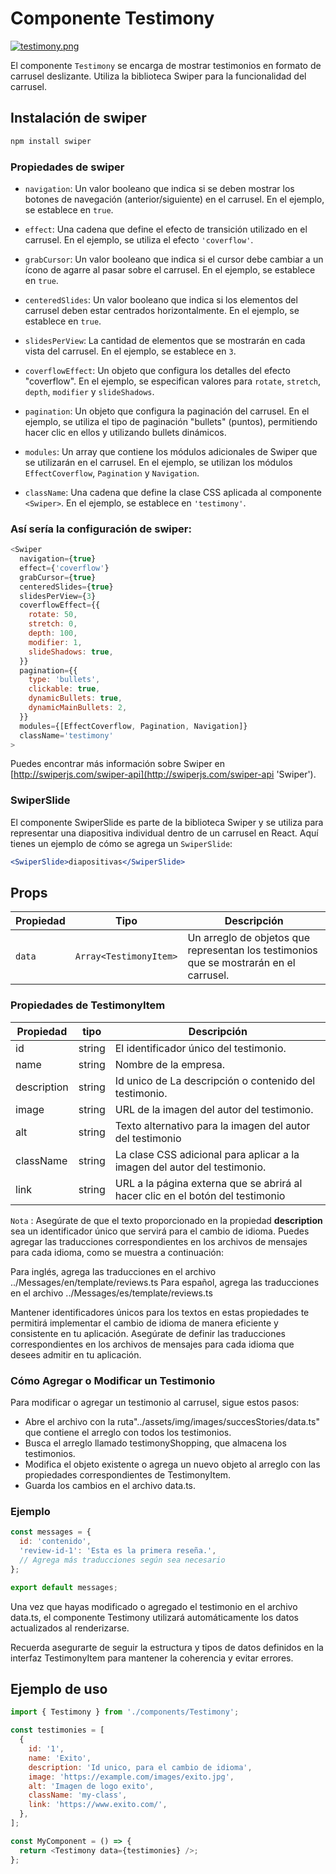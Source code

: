 # Componente Testimony

[![testimony.png](https://i.postimg.cc/tJK2FBf0/testimony.png)](https://postimg.cc/BPCT0B4N)

El componente `Testimony` se encarga de mostrar testimonios en formato de carrusel deslizante. Utiliza la biblioteca Swiper para la funcionalidad del carrusel.

## Instalación de swiper

```js
npm install swiper
```

### Propiedades de swiper

- `navigation`: Un valor booleano que indica si se deben mostrar los botones de navegación (anterior/siguiente) en el carrusel. En el ejemplo, se establece en `true`.

- `effect`: Una cadena que define el efecto de transición utilizado en el carrusel. En el ejemplo, se utiliza el efecto `'coverflow'`.

- `grabCursor`: Un valor booleano que indica si el cursor debe cambiar a un ícono de agarre al pasar sobre el carrusel. En el ejemplo, se establece en `true`.

- `centeredSlides`: Un valor booleano que indica si los elementos del carrusel deben estar centrados horizontalmente. En el ejemplo, se establece en `true`.

- `slidesPerView`: La cantidad de elementos que se mostrarán en cada vista del carrusel. En el ejemplo, se establece en `3`.

- `coverflowEffect`: Un objeto que configura los detalles del efecto "coverflow". En el ejemplo, se especifican valores para `rotate`, `stretch`, `depth`, `modifier` y `slideShadows`.

- `pagination`: Un objeto que configura la paginación del carrusel. En el ejemplo, se utiliza el tipo de paginación "bullets" (puntos), permitiendo hacer clic en ellos y utilizando bullets dinámicos.

- `modules`: Un array que contiene los módulos adicionales de Swiper que se utilizarán en el carrusel. En el ejemplo, se utilizan los módulos `EffectCoverflow`, `Pagination` y `Navigation`.

- `className`: Una cadena que define la clase CSS aplicada al componente `<Swiper>`. En el ejemplo, se establece en `'testimony'`.

### Así sería la configuración de swiper:

```js
<Swiper
  navigation={true}
  effect={'coverflow'}
  grabCursor={true}
  centeredSlides={true}
  slidesPerView={3}
  coverflowEffect={{
    rotate: 50,
    stretch: 0,
    depth: 100,
    modifier: 1,
    slideShadows: true,
  }}
  pagination={{
    type: 'bullets',
    clickable: true,
    dynamicBullets: true,
    dynamicMainBullets: 2,
  }}
  modules={[EffectCoverflow, Pagination, Navigation]}
  className='testimony'
>
```

Puedes encontrar más información sobre Swiper en [http://swiperjs.com/swiper-api](http://swiperjs.com/swiper-api 'Swiper').

### SwiperSlide

El componente SwiperSlide es parte de la biblioteca Swiper y se utiliza para representar una diapositiva individual dentro de un carrusel en React. Aquí tienes un ejemplo de cómo se agrega un `SwiperSlide`:

```jsx
<SwiperSlide>diapositivas</SwiperSlide>
```

## Props

| Propiedad | Tipo                   | Descripción                                                                            |
| --------- | ---------------------- | -------------------------------------------------------------------------------------- |
| `data`    | `Array<TestimonyItem>` | Un arreglo de objetos que representan los testimonios que se mostrarán en el carrusel. |

### Propiedades de TestimonyItem

| Propiedad   | tipo   | Descripción                                                                    |
| ----------- | ------ | ------------------------------------------------------------------------------ |
| id          | string | El identificador único del testimonio.                                         |
| name        | string | Nombre de la empresa.                                                          |
| description | string | Id unico de La descripción o contenido del testimonio.                         |
| image       | string | URL de la imagen del autor del testimonio.                                     |
| alt         | string | Texto alternativo para la imagen del autor del testimonio                      |
| className   | string | La clase CSS adicional para aplicar a la imagen del autor del testimonio.      |
| link        | string | URL a la página externa que se abrirá al hacer clic en el botón del testimonio |

`Nota` : Asegúrate de que el texto proporcionado en la propiedad **description** sea un identificador único que servirá para el cambio de idioma. Puedes agregar las traducciones correspondientes en los archivos de mensajes para cada idioma, como se muestra a continuación:

Para inglés, agrega las traducciones en el archivo ../Messages/en/template/reviews.ts
Para español, agrega las traducciones en el archivo ../Messages/es/template/reviews.ts

Mantener identificadores únicos para los textos en estas propiedades te permitirá implementar el cambio de idioma de manera eficiente y consistente en tu aplicación. Asegúrate de definir las traducciones correspondientes en los archivos de mensajes para cada idioma que desees admitir en tu aplicación.

### Cómo Agregar o Modificar un Testimonio

Para modificar o agregar un testimonio al carrusel, sigue estos pasos:

- Abre el archivo con la ruta"../assets/img/images/succesStories/data.ts" que contiene el arreglo con todos los testimonios.
- Busca el arreglo llamado testimonyShopping, que almacena los testimonios.
- Modifica el objeto existente o agrega un nuevo objeto al arreglo con las propiedades correspondientes de TestimonyItem.
- Guarda los cambios en el archivo data.ts.

### Ejemplo

```js
const messages = {
  id: 'contenido',
  'review-id-1': 'Esta es la primera reseña.',
  // Agrega más traducciones según sea necesario
};

export default messages;
```

Una vez que hayas modificado o agregado el testimonio en el archivo data.ts, el componente Testimony utilizará automáticamente los datos actualizados al renderizarse.

Recuerda asegurarte de seguir la estructura y tipos de datos definidos en la interfaz TestimonyItem para mantener la coherencia y evitar errores.

## Ejemplo de uso

```js
import { Testimony } from './components/Testimony';

const testimonies = [
  {
    id: '1',
    name: 'Exito',
    description: 'Id unico, para el cambio de idioma',
    image: 'https://example.com/images/exito.jpg',
    alt: 'Imagen de logo exito',
    className: 'my-class',
    link: 'https://www.exito.com/',
  },
];

const MyComponent = () => {
  return <Testimony data={testimonies} />;
};
```
